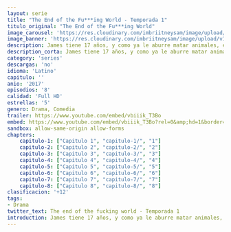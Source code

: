```yaml
---
layout: serie
title: "The End of the Fu***ing World - Temporada 1"
titulo_original: "The End of the Fu***ing World"
image_carousel: 'https://res.cloudinary.com/imbriitneysam/image/upload/v1547658924/fucking-poster-min.jpg'
image_banner: 'https://res.cloudinary.com/imbriitneysam/image/upload/v1547658924/fucking-banner-min.jpg'
description: James tiene 17 años, y como ya le aburre matar animales, está planeando su primer asesinato. La ll egada de Alyssa, una chica de lo más impulsiva, trastocará su vida.
description_corta: James tiene 17 años, y como ya le aburre matar animales, está planeando su primer asesinato. La ll egada de Alyssa, una chica de lo más impulsiva, trastocará su vida.
category: 'series'
descargas: 'no'
idioma: 'Latino'
capitulo: ''
anio: '2017'
episodios: '8'
calidad: 'Full HD'
estrellas: '5'
genero: Drama, Comedia
trailer: https://www.youtube.com/embed/vbiiik_T3Bo
embed: https://www.youtube.com/embed/vbiiik_T3Bo?rel=0&amp;hd=1&border=0&wmode=opaque&enablejsapi=1&modestbranding=1&controls=1&showinfo=1
sandbox: allow-same-origin allow-forms 
chapters:
    capitulo-1: ["Capitulo 1", "capitulo-1/", "1"]
    capitulo-2: ["Capitulo 2", "capitulo-2/", "2"]
    capitulo-3: ["Capitulo 3", "capitulo-3/", "3"]
    capitulo-4: ["Capitulo 4", "capitulo-4/", "4"]
    capitulo-5: ["Capitulo 5", "capitulo-5/", "5"]
    capitulo-6: ["Capitulo 6", "capitulo-6/", "6"]
    capitulo-7: ["Capitulo 7", "capitulo-7/", "7"]
    capitulo-8: ["Capitulo 8", "capitulo-8/", "8"]
clasificacion: '+12'
tags:
- Drama
twitter_text: The end of the fucking world - Temporada 1
introduction: James tiene 17 años, y como ya le aburre matar animales, está planeando su primer asesinato. La ll egada de Alyssa, una chica de lo más impulsiva, trastocará su vida.
---
```












